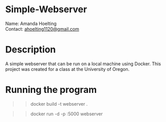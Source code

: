 # Simple-Webserver

Name: Amanda Hoelting  
Contact: ahoelting1120@gmail.com  

# Description

A simple webserver that can be run on a local machine using Docker. This project was created for a class at the University of Oregon.

# Running the program 

>> docker build -t webserver .  

>> docker run -d -p <openport>:5000 webserver
